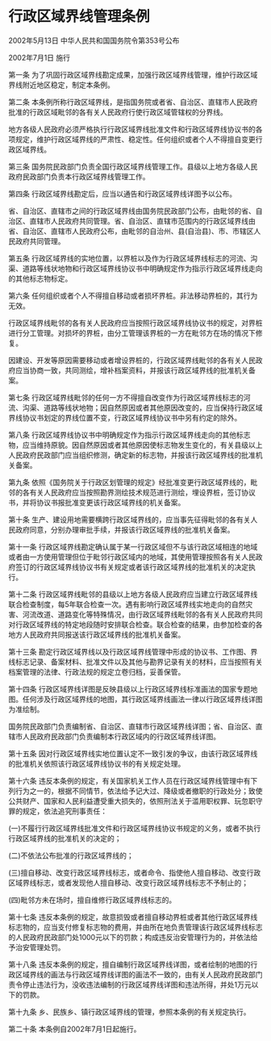 # 行政区域界线管理条例

2002年5月13日 中华人民共和国国务院令第353号公布

2002年7月1日 施行



第一条 为了巩固行政区域界线勘定成果，加强行政区域界线管理，维护行政区域界线附近地区稳定，制定本条例。

第二条 本条例所称行政区域界线，是指国务院或者省、自治区、直辖市人民政府批准的行政区域毗邻的各有关人民政府行使行政区域管辖权的分界线。

地方各级人民政府必须严格执行行政区域界线批准文件和行政区域界线协议书的各项规定，维护行政区域界线的严肃性、稳定性。任何组织或者个人不得擅自变更行政区域界线。

第三条 国务院民政部门负责全国行政区域界线管理工作。县级以上地方各级人民政府民政部门负责本行政区域界线管理工作。

第四条 行政区域界线勘定后，应当以通告和行政区域界线详图予以公布。

省、自治区、直辖市之间的行政区域界线由国务院民政部门公布，由毗邻的省、自治区、直辖市人民政府共同管理。省、自治区、直辖市范围内的行政区域界线由省、自治区、直辖市人民政府公布，由毗邻的自治州、县(自治县)、市、市辖区人民政府共同管理。

第五条 行政区域界线的实地位置，以界桩以及作为行政区域界线标志的河流、沟渠、道路等线状地物和行政区域界线协议书中明确规定作为指示行政区域界线走向的其他标志物标定。

第六条 任何组织或者个人不得擅自移动或者损坏界桩。非法移动界桩的，其行为无效。

行政区域界线毗邻的各有关人民政府应当按照行政区域界线协议书的规定，对界桩进行分工管理。对损坏的界桩，由分工管理该界桩的一方在毗邻方在场的情况下修复。

因建设、开发等原因需要移动或者增设界桩的，行政区域界线毗邻的各有关人民政府应当协商一致，共同测绘，增补档案资料，并报该行政区域界线的批准机关备案。

第七条 行政区域界线毗邻的任何一方不得擅自改变作为行政区域界线标志的河流、沟渠、道路等线状地物；因自然原因或者其他原因改变的，应当保持行政区域界线协议书划定的界线位置不变，行政区域界线协议书中另有约定的除外。

第八条 行政区域界线协议书中明确规定作为指示行政区域界线走向的其他标志物，应当维持原貌。因自然原因或者其他原因使标志物发生变化的，有关县级以上人民政府民政部门应当组织修测，确定新的标志物，并报该行政区域界线的批准机关备案。

第九条 依照《国务院关于行政区划管理的规定》经批准变更行政区域界线的，毗邻的各有关人民政府应当按照勘界测绘技术规范进行测绘，埋设界桩，签订协议书，并将协议书报批准变更该行政区域界线的机关备案。

第十条 生产、建设用地需要横跨行政区域界线的，应当事先征得毗邻的各有关人民政府同意，分别办理审批手续，并报该行政区域界线的批准机关备案。

第十一条 行政区域界线勘定确认属于某一行政区域但不与该行政区域相连的地域或者由一方使用管理但位于毗邻行政区域内的地域，其使用管理按照各有关人民政府签订的行政区域界线协议书有关规定或者该行政区域界线的批准机关的决定执行。

第十二条 行政区域界线毗邻的县级以上地方各级人民政府应当建立行政区域界线联合检查制度，每5年联合检查一次。遇有影响行政区域界线实地走向的自然灾害、河流改道、道路变化等特殊情况，由行政区域界线毗邻的各有关人民政府共同对行政区域界线的特定地段随时安排联合检查。联合检查的结果，由参加检查的各地方人民政府共同报送该行政区域界线的批准机关备案。

第十三条 勘定行政区域界线以及行政区域界线管理中形成的协议书、工作图、界线标志记录、备案材料、批准文件以及其他与勘界记录有关的材料，应当按照有关档案管理的法律、行政法规的规定立卷归档，妥善保管。

第十四条 行政区域界线详图是反映县级以上行政区域界线标准画法的国家专题地图。任何涉及行政区域界线的地图，其行政区域界线画法一律以行政区域界线详图为准绘制。

国务院民政部门负责编制省、自治区、直辖市行政区域界线详图；省、自治区、直辖市人民政府民政部门负责编制本行政区域内的行政区域界线详图。

第十五条 因对行政区域界线实地位置认定不一致引发的争议，由该行政区域界线的批准机关依照该行政区域界线协议书的有关规定处理。

第十六条 违反本条例的规定，有关国家机关工作人员在行政区域界线管理中有下列行为之一的，根据不同情节，依法给予记大过、降级或者撤职的行政处分；致使公共财产、国家和人民利益遭受重大损失的，依照刑法关于滥用职权罪、玩忽职守罪的规定，依法追究刑事责任：

(一)不履行行政区域界线批准文件和行政区域界线协议书规定的义务，或者不执行行政区域界线的批准机关的决定的；

(二)不依法公布批准的行政区域界线的；

(三)擅自移动、改变行政区域界线标志，或者命令、指使他人擅自移动、改变行政区域界线标志，或者发现他人擅自移动、改变行政区域界线标志不予制止的；

(四)毗邻方未在场时，擅自维修行政区域界线标志的。

第十七条 违反本条例的规定，故意损毁或者擅自移动界桩或者其他行政区域界线标志物的，应当支付修复标志物的费用，并由所在地负责管理该行政区域界线标志的人民政府民政部门处1000元以下的罚款；构成违反治安管理行为的，并依法给予治安管理处罚。

第十八条 违反本条例的规定，擅自编制行政区域界线详图，或者绘制的地图的行政区域界线的画法与行政区域界线详图的画法不一致的，由有关人民政府民政部门责令停止违法行为，没收违法编制的行政区域界线详图和违法所得，并处1万元以下的罚款。

第十九条 乡、民族乡、镇行政区域界线的管理，参照本条例的有关规定执行。

第二十条 本条例自2002年7月1日起施行。